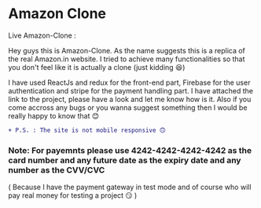# Amazon Clone

Live Amazon-Clone : 

Hey guys this is Amazon-Clone. As the name suggests this is a replica of the real Amazon.in website.
I tried to achieve many functionalities so that you don't feel like it is actually a clone (just kidding 😆)

I have used ReactJs and redux for the front-end part, Firebase for the user authentication and stripe for the payment handling part.
I have attached the link to the project, please have a look and let me know how is it. Also if you come accross any bugs or you wanna suggest something then I would be really happy to know that 😊



```diff
+ P.S. : The site is not mobile responsive 🙃
```

### Note: For payemnts please use 4242-4242-4242-4242 as the card number and any future date as the expiry date and any number as the CVV/CVC
  ( Because I have the payment gateway in test mode and of course who will pay real money for testing a project 😏 )
